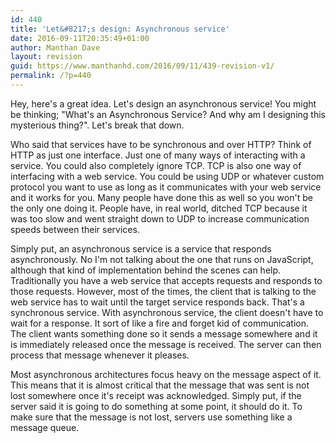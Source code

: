 ```yaml
---
id: 440
title: 'Let&#8217;s design: Asynchronous service'
date: 2016-09-11T20:35:49+01:00
author: Manthan Dave
layout: revision
guid: https://www.manthanhd.com/2016/09/11/439-revision-v1/
permalink: /?p=440
---
```

Hey, here's a great idea. Let's design an asynchronous service! You might be thinking; "What's an Asynchronous Service? And why am I designing this mysterious thing?". Let's break that down.

Who said that services have to be synchronous and over HTTP? Think of HTTP as just one interface. Just one of many ways of interacting with a service. You could also completely ignore TCP. TCP is also one way of interfacing with a web service. You could be using UDP or whatever custom protocol you want to use as long as it communicates with your web service and it works for you. Many people have done this as well so you won't be the only one doing it. People have, in real world, ditched TCP because it was too slow and went straight down to UDP to increase communication speeds between their services.

Simply put, an asynchronous service is a service that responds asynchronously. No I'm not talking about the one that runs on JavaScript, although that kind of implementation behind the scenes can help. Traditionally you have a web service that accepts requests and responds to those requests. However, most of the times, the client that is talking to the web service has to wait until the target service responds back. That's a synchronous service. With asynchronous service, the client doesn't have to wait for a response. It sort of like a fire and forget kid of communication. The client wants something done so it sends a message somewhere and it is immediately released once the message is received. The server can then process that message whenever it pleases.

Most asynchronous architectures focus heavy on the message aspect of it. This means that it is almost critical that the message that was sent is not lost somewhere once it's receipt was acknowledged. Simply put, if the server said it is going to do something at some point, it should do it. To make sure that the message is not lost, servers use something like a message queue.